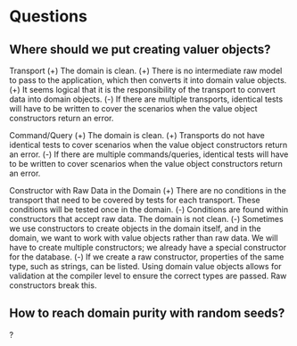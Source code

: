# Questions

## Where should we put creating valuer objects?

Transport (+) The domain is clean.
(+) There is no intermediate raw model to pass to the application, which then converts it into domain value objects.
(+) It seems logical that it is the responsibility of the transport to convert data into domain objects.
(-) If there are multiple transports, identical tests will have to be written to cover the scenarios when the value object constructors return an error.

Command/Query
(+) The domain is clean.
(+) Transports do not have identical tests to cover scenarios when the value object constructors return an error.
(-) If there are multiple commands/queries, identical tests will have to be written to cover scenarios when the value object constructors return an error.

Constructor with Raw Data in the Domain
(+) There are no conditions in the transport that need to be covered by tests for each transport. These conditions will be tested once in the domain.
(-) Conditions are found within constructors that accept raw data. The domain is not clean.
(-) Sometimes we use constructors to create objects in the domain itself, and in the domain, we want to work with value objects rather than raw data. We will have to create multiple constructors; we already have a special constructor for the database.
(-) If we create a raw constructor, properties of the same type, such as strings, can be listed. Using domain value objects allows for validation at the compiler level to ensure the correct types are passed. Raw constructors break this.

## How to reach domain purity with random seeds?

?